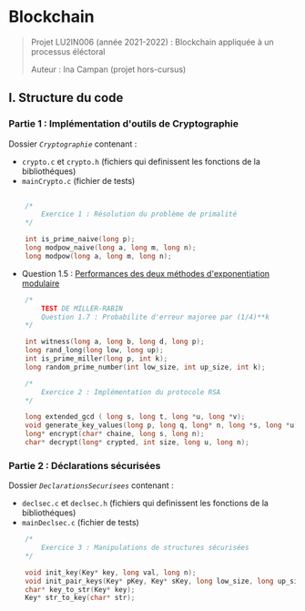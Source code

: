 # Blockchain

> Projet LU2IN006 (année 2021-2022) : Blockchain appliquée à un processus éléctoral
>
> Auteur : Ina Campan (projet hors-cursus)

## I. Structure du code

### Partie 1 : Implémentation d'outils de Cryptographie

Dossier _`Cryptographie`_ contenant :

+ `crypto.c` et `crypto.h` (fichiers qui definissent les fonctions de la bibliothéques)
+ `mainCrypto.c` (fichier de tests)

```c
    
    /*
        Exercice 1 : Résolution du problème de primalité
    */

    int is_prime_naive(long p);
    long modpow_naive(long a, long m, long n);
    long modpow(long a, long m, long n);
```

+ Question 1.5 : [Performances des deux méthodes d'exponentiation modulaire](plot.png)

```c
    /*
        TEST DE MILLER-RABIN
        Question 1.7 : Probabilite d'erreur majoree par (1/4)**k
    */

    int witness(long a, long b, long d, long p);
    long rand_long(long low, long up);
    int is_prime_miller(long p, int k);
    long random_prime_number(int low_size, int up_size, int k);

    /*
        Exercice 2 : Implémentation du protocole RSA
    */

    long extended_gcd ( long s, long t, long *u, long *v);
    void generate_key_values(long p, long q, long* n, long *s, long *u);
    long* encrypt(char* chaine, long s, long n);
    char* decrypt(long* crypted, int size, long u, long n);
```

### Partie 2 : Déclarations sécurisées

Dossier _`DeclarationsSecurisees`_ contenant :

+ `declsec.c` et `declsec.h` (fichiers qui definissent les fonctions de la bibliothéques)
+ `mainDeclsec.c` (fichier de tests)

```c
    /*
        Exercice 3 : Manipulations de structures sécurisées
    */

    void init_key(Key* key, long val, long n);
    void init_pair_keys(Key* pKey, Key* sKey, long low_size, long up_size);
    char* key_to_str(Key* key);
    Key* str_to_key(char* str);
```